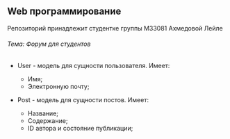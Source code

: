 ## Web программирование
Репозиторий принадлежит студентке группы M33081
Ахмедовой Лейле
###### _Тема:_ Форум для студентов

- User - модель для сущности пользователя. Имеет:

  - Имя;
  - Электронную почту;
- Post - модель для сущности постов. Имеет:

  - Название;
  - Содержание;
  - ID автора и состояние публикации;
